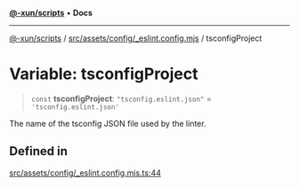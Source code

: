 [**@-xun/scripts**](../../../../../README.md) • **Docs**

***

[@-xun/scripts](../../../../../README.md) / [src/assets/config/\_eslint.config.mjs](../README.md) / tsconfigProject

# Variable: tsconfigProject

> `const` **tsconfigProject**: `"tsconfig.eslint.json"` = `'tsconfig.eslint.json'`

The name of the tsconfig JSON file used by the linter.

## Defined in

[src/assets/config/\_eslint.config.mjs.ts:44](https://github.com/Xunnamius/xscripts/blob/ea7b98342d9aa37d18f7398603d7c15f580a5312/src/assets/config/_eslint.config.mjs.ts#L44)
